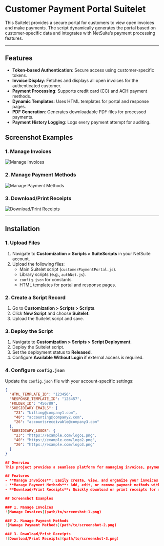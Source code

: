 # Customer Payment Portal Suitelet

This Suitelet provides a secure portal for customers to view open invoices and make payments. The script dynamically generates the portal based on customer-specific data and integrates with NetSuite’s payment processing features.

---

## **Features**

- **Token-based Authentication**: Secure access using customer-specific tokens.
- **Invoice Display**: Fetches and displays all open invoices for the authenticated customer.
- **Payment Processing**: Supports credit card (CC) and ACH payment methods.
- **Dynamic Templates**: Uses HTML templates for portal and response pages.
- **PDF Generation**: Generates downloadable PDF files for processed payments.
- **Payment History Logging**: Logs every payment attempt for auditing.

## Screenshot Examples

### 1. Manage Invoices
![Manage Invoices](https://i.imgur.com/R8AY3Vo.png)

### 2. Manage Payment Methods
![Manage Payment Methods](https://i.imgur.com/rgZ1hvu.png)

### 3. Download/Print Receipts
![Download/Print Receipts](https://i.imgur.com/MHLJlSX.png)

---

## **Installation**

### **1. Upload Files**
1. Navigate to **Customization > Scripts > SuiteScripts** in your NetSuite account.
2. Upload the following files:
   - Main Suitelet script (`customerPaymentPortal.js`).
   - Library scripts (e.g., `authNet.js`).
   - `config.json` for constants.
   - HTML templates for portal and response pages.

### **2. Create a Script Record**
1. Go to **Customization > Scripts > Scripts**.
2. Click **New Script** and choose **Suitelet**.
3. Upload the Suitelet script and save.

### **3. Deploy the Script**
1. Navigate to **Customization > Scripts > Script Deployment**.
2. Deploy the Suitelet script.
3. Set the deployment status to **Released**.
4. Configure **Available Without Login** if external access is required.

### **4. Configure `config.json`**
Update the `config.json` file with your account-specific settings:
```json
{
  "HTML_TEMPLATE_ID": "123456",
  "RESPONSE_TEMPLATE_ID": "123457",
  "FOLDER_ID": "456789",
  "SUBSIDIARY_EMAILS": {
    "23": "billing@company1.com",
    "40": "accounting@company2.com",
    "26": "accountsreceivable@company3.com"
  },
  "SUBSIDIARY_LOGOS": {
    "23": "https://example.com/logo1.png",
    "40": "https://example.com/logo2.png",
    "26": "https://example.com/logo3.png"
  }
}

## Overview
This project provides a seamless platform for managing invoices, payment methods, and receipts. It is designed to improve efficiency and simplify financial processes.

## Features
- **Manage Invoices**: Easily create, view, and organize your invoices.
- **Manage Payment Methods**: Add, edit, or remove payment methods with a simple interface.
- **Download/Print Receipts**: Quickly download or print receipts for record-keeping.

## Screenshot Examples

### 1. Manage Invoices
![Manage Invoices](path/to/screenshot-1.png)

### 2. Manage Payment Methods
![Manage Payment Methods](path/to/screenshot-2.png)

### 3. Download/Print Receipts
![Download/Print Receipts](path/to/screenshot-3.png)